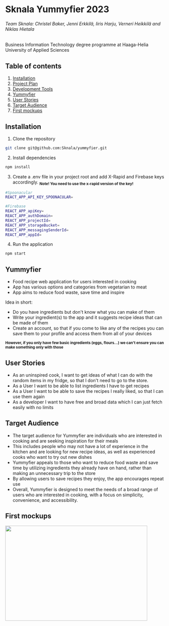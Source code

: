 # Sknala Yummyfier 2023

 ###### Team Sknala: Christel Baker, Jenni Erkkilä, Iiris Harju, Verneri Heikkilä and Niklas Hietala

Business Information Technology degree programme at Haaga-Helia University of Applied Sciences

## Table of contents
1. [Installation](#installation)
3. [Project Plan](#project-plan)
4. [Development Tools](#development-tools)
5. [Yummyfier](#yummyfier)
6. [User Stories](#user-stories)
7. [Target Audience](#target-audience)
8. [First mockups](#first-mockups)

## Installation
1. Clone the repository
```bash
git clone git@github.com:Sknala/yummyfier.git
```
2. Install dependencies
```bash
npm install
```
3. Create a .env file in your project root and add X-Rapid and Firebase keys accordingly.
<sub>**Note! You need to use the x-rapid version of the key!**</sub>
```bash
#Spoonacular
REACT_APP_API_KEY_SPOONACULAR=

#Firebase
REACT_APP_apiKey=
REACT_APP_authDomain=
REACT_APP_projectId=
REACT_APP_storageBucket=
REACT_APP_messagingSenderId=
REACT_APP_appId=
```
4. Run the application
```bash
npm start
```

## Yummyfier

- Food recipe web application for users interested in cooking
- App has various options and categories from vegetarian to meat
- App aims to reduce food waste, save time and inspire

Idea in short:
- Do you have ingredients but don't know what you can make of them
- Write your ingredient(s) to the app and it suggests recipe ideas that can be made of them
- Create an account, so that if you come to like any of the recipes you can save them to your profile and access them from all of your devices

<sub>**However, if you only have few basic ingredients (eggs, flours...) we can't ensure you can make something only with those**</sub>

## User Stories

- As an uninspired cook, I want to get ideas of what I can do with the random items in my fridge, so that I don't need to go to the store.
- As a User I want to be able to list ingredients I have to get recipes
- As a User I want to be able to save the recipes I really liked, so that I can use them again
- As a developer I want to have free and broad data which I can just fetch easily with no limits

## Target Audience

- The target audience for Yummyfier are individuals who are interested in cooking and are seeking inspiration for their meals
- This includes people who may not have a lot of experience in the kitchen and are looking for new recipe ideas, as well as experienced cooks who want to try out new dishes
- Yummyfier appeals to those who want to reduce food waste and save time by utilizing ingredients they already have on hand, rather than making an unnecessary trip to the store
- By allowing users to save recipes they enjoy, the app encourages repeat use
- Overall, Yummyfier is designed to meet the needs of a broad range of users who are interested in cooking, with a focus on simplicity, convenience, and accessibility.

## First mockups

<img src="https://user-images.githubusercontent.com/105623785/224726407-1e2e4840-d3fc-41f1-be10-d6575a42f233.png" width="450" height="300" />
